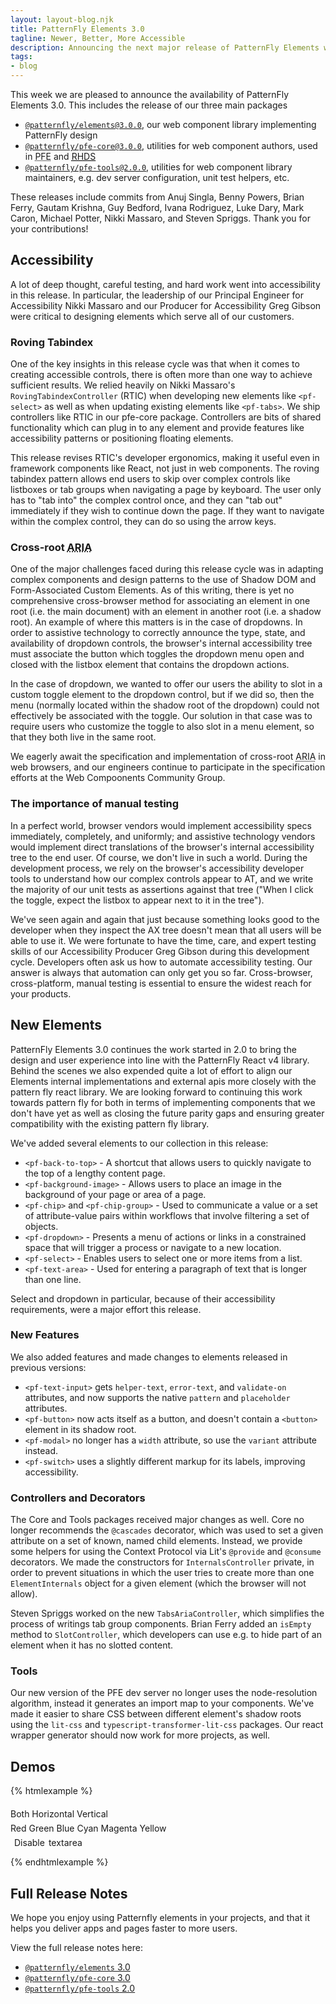 ```yaml
---
layout: layout-blog.njk
title: PatternFly Elements 3.0
tagline: Newer, Better, More Accessible
description: Announcing the next major release of PatternFly Elements with more components and better accessibility.
tags:
- blog
---
```


This week we are pleased to announce the availability of PatternFly Elements 
3.0. This includes the release of our three main packages

- [`@patternfly/elements@3.0.0`][pfe3], our web component library implementing 
  PatternFly design
- [`@patternfly/pfe-core@3.0.0`][core3], utilities for web component authors,
  used in <abbr title="PatternFly Elements">PFE</abbr> and [<abbr title="Red Hat 
  Design System">RHDS</abbr>][rhds]
- [`@patternfly/pfe-tools@2.0.0`][tools2], utilities for web component library 
  maintainers, e.g. dev server configuration, unit test helpers, etc.

These releases include commits from Anuj Singla, Benny Powers, Brian Ferry, 
Gautam Krishna, Guy Bedford, Ivana Rodriguez, Luke Dary, Mark Caron, Michael 
Potter, Nikki Massaro, and Steven Spriggs. Thank you for your 
contributions!

## Accessibility

A lot of deep thought, careful testing, and hard work went into accessibility in 
this release. In particular, the leadership of our Principal Engineer for 
Accessibility Nikki Massaro and our Producer for Accessibility Greg Gibson were 
critical to designing elements which serve all of our customers.

### Roving Tabindex

One of the key insights in this release cycle was that when it comes to creating 
accessible controls, there is often more than one way to achieve sufficient 
results. We relied heavily on Nikki Massaro's `RovingTabindexController` 
(<abbr>RTIC</abbr>) when developing new elements like `<pf-select>` as well as 
when updating existing elements like `<pf-tabs>`. We ship controllers like RTIC 
in our pfe-core package. Controllers are bits of shared functionality which can 
plug in to any element and provide features like accessibility patterns or 
positioning floating elements.

This release revises <abbr>RTIC</abbr>'s developer ergonomics, making it useful 
even in framework components like React, not just in web components. The roving 
tabindex pattern allows end users to skip over complex controls like listboxes 
or tab groups when navigating a page by keyboard. The user only has to "tab 
into" the complex control once, and they can "tab out" immediately if they wish 
to continue down the page. If they want to navigate within the complex control, 
they can do so using the arrow keys.

### Cross-root <abbr title="Accessible Rich Internet Applications">ARIA</abbr>

One of the major challenges faced during this release cycle was in adapting 
complex components and design patterns to the use of Shadow DOM and 
Form-Associated Custom Elements. As of this writing, there is yet no 
comprehensive cross-browser method for associating an element in one root (i.e. 
the main document) with an element in another root (i.e. a shadow root). An 
example of where this matters is in the case of dropdowns. In order to assistive 
technology to correctly announce the type, state, and availability of dropdown 
controls, the browser's internal accessibility tree must associate the button 
which toggles the dropdown menu open and closed with the listbox element that 
contains the dropdown actions.

In the case of dropdown, we wanted to offer our users the ability to slot in a 
custom toggle element to the dropdown control, but if we did so, then the menu 
(normally located within the shadow root of the dropdown) could not effectively 
be associated with the toggle. Our solution in that case was to require users 
who customize the toggle to also slot in a menu element, so that they both live 
in the same root.

We eagerly await the specification and implementation of cross-root <abbr 
  title="Accessible Rich Internet Applications">ARIA</abbr> in web browsers, and 
our engineers continue to participate in the specification efforts at the Web 
Compoonents Community Group.

### The importance of manual testing

In a perfect world, browser vendors would implement accessibility specs 
immediately, completely, and uniformly; and assistive technology vendors would 
implement direct translations of the browser's internal accessibility tree to 
the end user. Of course, we don't live in such a world. During the development 
process, we rely on the browser's accessibility developer tools to understand 
how our complex controls appear to <abbr>AT</abbr>, and we write the majority of 
our unit tests as assertions against that tree ("When I click the toggle, expect 
the listbox to appear next to it in the tree").

We've seen again and again that just because something looks good to the 
developer when they inspect the AX tree doesn't mean that all users will be able 
to use it. We were fortunate to have the time, care, and expert testing skills 
of our Accessibility Producer Greg Gibson during this development cycle. 
Developers often ask us how to automate accessibility testing. Our answer is 
always that automation can only get you so far. Cross-browser, cross-platform, 
manual testing is essential to ensure the widest reach for your products.

## New Elements

PatternFly Elements 3.0 continues the work started in 2.0 to bring the design 
and user experience into line with the PatternFly React v4 library. Behind the 
scenes we also expended quite a lot of effort to align our Elements internal 
implementations and external apis more closely with the pattern fly react 
library. We are looking forward to continuing this work towards pattern fly for 
both in terms of implementing components that we don't have yet as well as 
closing the future parity gaps and ensuring greater compatibility with the 
existing pattern fly library.

We've added several elements to our collection in this release:

- `<pf-back-to-top>` - A shortcut that allows users to quickly navigate to the 
top of a lengthy content page.
- `<pf-background-image>` - Allows users to place an image in the background of 
your page or area of a page.
- `<pf-chip>` and `<pf-chip-group>` - Used to communicate a value or a set of 
attribute-value pairs within workflows that involve filtering a set of objects.
- `<pf-dropdown>` - Presents a menu of actions or links in a constrained space 
that will trigger a process or navigate to a new location.
- `<pf-select>` - Enables users to select one or more items from a list.
- `<pf-text-area>` - Used for entering a paragraph of text that is longer than 
one line.

Select and dropdown in particular, because of their accessibility requirements, 
were a major effort this release.

### New Features

We also added features and made changes to elements released in previous 
versions:

- `<pf-text-input>` gets `helper-text`, `error-text`, and `validate-on` 
attributes, and now supports the native `pattern` and `placeholder` attributes.
- `<pf-button>` now acts itself as a button, and doesn't contain a `<button>` 
element in its shadow root.
- `<pf-modal>` no longer has a `width` attribute, so use the `variant` attribute 
instead.
- `<pf-switch>` uses a slightly different markup for its labels, improving 
accessibility.

### Controllers and Decorators

The Core and Tools packages received major changes as well. Core no longer 
recommends the `@cascades` decorator, which was used to set a given attribute on 
a set of known, named child elements. Instead, we provide some helpers for using 
the Context Protocol via Lit's `@provide` and `@consume` decorators. We made the 
constructors for `InternalsController` private, in order to prevent situations 
in which the user tries to create more than one `ElementInternals` object for a 
given element (which the browser will not allow).

Steven Spriggs worked on the new `TabsAriaController`, which simplifies the 
process of writings tab group components. Brian Ferry added an `isEmpty` method 
to `SlotController`, which developers can use e.g. to hide part of an element 
when it has no slotted content.

### Tools

Our new version of the PFE dev server no longer uses the node-resolution 
algorithm, instead it generates an import map to your components. We've made it 
easier to share CSS between different element's shadow roots using the `lit-css` 
and `typescript-transformer-lit-css` packages. Our react wrapper generator 
should now work for more projects, as well.

## Demos

{% htmlexample %}
<script type="module">
  import '@patternfly/elements/pf-chip/pf-chip-group.js';
  import '@patternfly/elements/pf-chip/pf-chip.js';
  import '@patternfly/elements/pf-dropdown/pf-dropdown.js';
  import '@patternfly/elements/pf-select/pf-select.js';
  import '@patternfly/elements/pf-text-area/pf-text-area.js';
  const form = document.getElementById('demo-form');
  const { textarea, select, disabler } = form.elements;
  form.addEventListener('submit', (event) => event.preventDefault());
  form.addEventListener('change', function(event) {
    textarea.resize = select.value;
    textarea.disabled = disabler.checked;
  });
</script>
<style>
#demo-form {
  display: grid;
  gap: var(--pf-global--spacer--form-element, 0.375rem);
  & pf-chip-group,
  & label {
    width: max-content;
  }
  & label {
    display: flex;
    justify-content: center;
    gap: var(--pf-global--spacer--form-element, 0.375rem);
  }
}
</style>
<form id="demo-form">
  <pf-text-area id="textarea" name="textarea" placeholder="PatternFly Version 3.0 Text Area"></pf-text-area>
  <pf-select id="resize-textarea" name="select" placeholder="Select a direction">
    <pf-option description="The textarea will resize in the both directions"
               value="both">Both</pf-option>
    <pf-option description="The textarea will resize in the horizontal direction only"
               value="horizontal">Horizontal</pf-option>
    <pf-option description="The textarea will resize in the vertical direction only"
               value="vertical">Vertical</pf-option>
  </pf-select>
  <pf-chip-group open>
    <pf-chip>Red</pf-chip>
    <pf-chip>Green</pf-chip>
    <pf-chip>Blue</pf-chip>
    <pf-chip>Cyan</pf-chip>
    <pf-chip>Magenta</pf-chip>
    <pf-chip>Yellow</pf-chip>
  </pf-chip-group>
  <label>
    <pf-switch name="disabler"></pf-switch>
    <span data-state="on" hidden>Enable</span><span data-state="off">Disable</span> textarea
  </label>
</form>
{% endhtmlexample %}

## Full Release Notes

We hope you enjoy using Patternfly elements in your projects, and that it helps 
you deliver apps and pages faster to more users.

View the full release notes here:
- [`@patternfly/elements` 3.0][pfe-release]
- [`@patternfly/pfe-core` 3.0][core-release]
- [`@patternfly/pfe-tools` 2.0][tools-release]

[pfe3]: https://www.npmjs.com/package/@patternfly/elements/v/3.0.0
[core3]: https://www.npmjs.com/package/@patternfly/pfe-core/v/3.0.0
[tools2]: https://www.npmjs.com/package/@patternfly/pfe-tools/v/2.0.0
[rhds]: https://ux.redhat.com
[pfe-release]: https://github.com/patternfly/patternfly-elements/releases/tag/%40patternfly%2Felements%403.0.0
[core-release]: https://github.com/patternfly/patternfly-elements/releases/tag/%40patternfly%2Fpfe-core%403.0.0
[tools-release]: https://github.com/patternfly/patternfly-elements/releases/tag/%40patternfly%2Fpfe-tools%402.0.0
